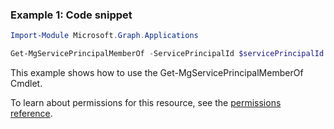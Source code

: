 ### Example 1: Code snippet

```powershellImport-Module Microsoft.Graph.Applications

Get-MgServicePrincipalMemberOf -ServicePrincipalId $servicePrincipalId
```
This example shows how to use the Get-MgServicePrincipalMemberOf Cmdlet.
To learn about permissions for this resource, see the [permissions reference](/graph/permissions-reference).

